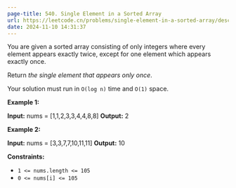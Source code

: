 ```yaml
---
page-title: 540. Single Element in a Sorted Array
url: https://leetcode.cn/problems/single-element-in-a-sorted-array/description/?envType=daily-question&envId=2024-11-10
date: 2024-11-10 14:31:37
---
```

You are given a sorted array consisting of only integers where every element appears exactly twice, except for one element which appears exactly once.

Return *the single element that appears only once*.

Your solution must run in `O(log n)` time and `O(1)` space.

**Example 1:**

**Input:** nums = \[1,1,2,3,3,4,4,8,8\]
**Output:** 2

**Example 2:**

**Input:** nums = \[3,3,7,7,10,11,11\]
**Output:** 10

**Constraints:**

-   `1 <= nums.length <= 105`
-   `0 <= nums[i] <= 105`
